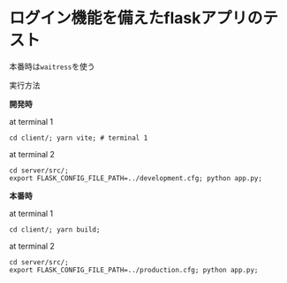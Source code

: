 # ログイン機能を備えたflaskアプリのテスト


本番時は`waitress`を使う


実行方法

**開発時**

at terminal 1
```
cd client/; yarn vite; # terminal 1
```
at terminal 2
```
cd server/src/;
export FLASK_CONFIG_FILE_PATH=../development.cfg; python app.py;
```

**本番時**

at terminal 1
```
cd client/; yarn build;
```
at terminal 2
```
cd server/src/;
export FLASK_CONFIG_FILE_PATH=../production.cfg; python app.py;
```
